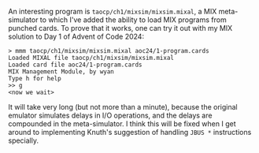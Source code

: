 An interesting program is `taocp/ch1/mixsim/mixsim.mixal`, a MIX meta-simulator to which I've added the ability to load MIX programs from punched cards. To prove that it works, one can try it out with my MIX solution to Day 1 of Advent of Code 2024:

```
> mmm taocp/ch1/mixsim/mixsim.mixal aoc24/1-program.cards
Loaded MIXAL file taocp/ch1/mixsim/mixsim.mixal
Loaded card file aoc24/1-program.cards
MIX Management Module, by wyan
Type h for help
>> g
<now we wait>
```

It will take very long (but not more than a minute), because the original emulator simulates delays in I/O operations, and the delays are compounded in the meta-simulator. I think this will be fixed when I get around to implementing Knuth's suggestion of handling `JBUS *` instructions specially.
